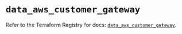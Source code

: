 # `data_aws_customer_gateway`

Refer to the Terraform Registry for docs: [`data_aws_customer_gateway`](https://registry.terraform.io/providers/hashicorp/aws/6.12.0/docs/data-sources/customer_gateway).
